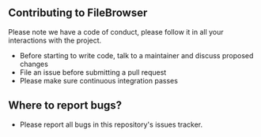 ## Contributing to FileBrowser

Please note we have a code of conduct, please follow it in all your interactions with the project.

- Before starting to write code, talk to a maintainer and discuss proposed changes
- File an issue before submitting a pull request
- Please make sure continuous integration passes

## Where to report bugs?

- Please report all bugs in this repository's issues tracker.
